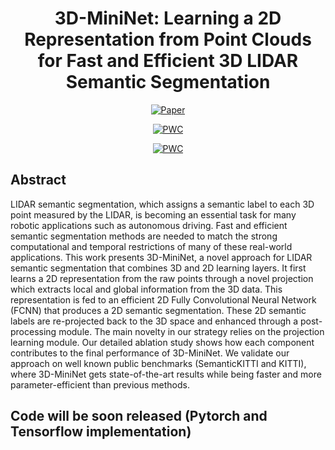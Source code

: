 <div align="center">  
  
# 3D-MiniNet: Learning a 2D Representation from Point Clouds for Fast and Efficient 3D LIDAR Semantic Segmentation
[![Paper](https://img.shields.io/badge/Paper-PDF-red)](https://arxiv.org/pdf/2002.10893.pdf)

[![PWC](https://img.shields.io/endpoint.svg?url=https://paperswithcode.com/badge/3d-mininet-learning-a-2d-representation-from/3d-semantic-segmentation-on-semantickitti)](https://paperswithcode.com/sota/3d-semantic-segmentation-on-semantickitti?p=3d-mininet-learning-a-2d-representation-from)

[![PWC](https://img.shields.io/endpoint.svg?url=https://paperswithcode.com/badge/3d-mininet-learning-a-2d-representation-from/real-time-3d-semantic-segmentation-on)](https://paperswithcode.com/sota/real-time-3d-semantic-segmentation-on?p=3d-mininet-learning-a-2d-representation-from)
</div>

## Abstract   
LIDAR semantic segmentation, which assigns a semantic label to each 3D point measured by the LIDAR, is becoming an essential task for many robotic applications such as autonomous driving. Fast and efficient semantic segmentation methods are needed to match the strong computational and temporal restrictions of many of these real-world applications.
This work presents 3D-MiniNet, a novel approach for LIDAR semantic segmentation that combines 3D and 2D learning layers. It first learns a 2D representation from the raw points through a novel projection which extracts local and global information from the 3D data. This representation is fed to an efficient 2D Fully Convolutional Neural Network (FCNN) that produces a 2D semantic segmentation. These 2D semantic labels are re-projected back to the 3D space and enhanced through a post-processing module. The main novelty in our strategy relies on the projection learning module. Our detailed ablation study shows how each component contributes to the final performance of 3D-MiniNet. We validate our approach on well known public benchmarks (SemanticKITTI and KITTI), where 3D-MiniNet gets state-of-the-art results while being faster and more parameter-efficient than previous methods.

## Code will be soon released (Pytorch and Tensorflow implementation)    

